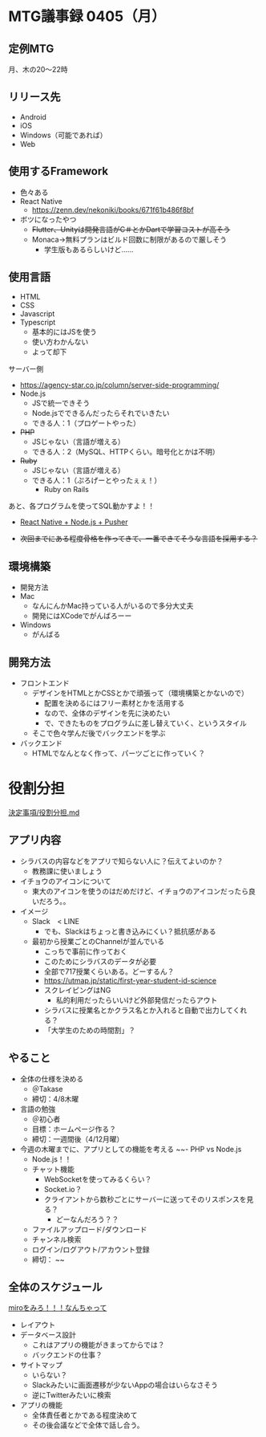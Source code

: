 
# MTG議事録 0405（月）

## 定例MTG
月、木の20〜22時

## リリース先
- Android
- iOS
- Windows（可能であれば）
- Web

## 使用するFramework
- 色々ある
- React Native
    - https://zenn.dev/nekoniki/books/671f61b486f8bf 
- ボツになったやつ
    - ~~Flutter、Unityは開発言語がC＃とかDartで学習コストが高そう~~
    - Monaca→無料プランはビルド回数に制限があるので厳しそう
        - 学生版もあるらしいけど......
        
## 使用言語
- HTML
- CSS
- Javascript
- Typescript
    - 基本的にはJSを使う
    - 使い方わかんない
    - よって却下

サーバー側
- https://agency-star.co.jp/column/server-side-programming/ 
- Node.js
    - JSで統一できそう
    - Node.jsでできるんだったらそれでいきたい
    - できる人：1（プロゲートやった）
- ~~PHP~~
    - JSじゃない（言語が増える）
    - できる人：2（MySQL、HTTPくらい。暗号化とかは不明）
- ~~Ruby~~
    - JSじゃない（言語が増える）
    - できる人：1（ぷろげーとやったぇぇ！）
        - Ruby on Rails


あと、各プログラムを使ってSQL動かすよ！！

- [React Native  + Node.js + Pusher](https://tech.windii.jp/frontend/react-native/react-native-pusher)

- ~~次回までにある程度骨格を作ってきて、一番できてそうな言語を採用する？~~




## 環境構築
- 開発方法
- Mac
    - なんにんかMac持っている人がいるので多分大丈夫
    - 開発にはXCodeでがんばろーー 
- Windows
    - がんばる
    
## 開発方法
- フロントエンド
    - デザインをHTMLとかCSSとかで頑張って（環境構築とかないので）
        - 配置を決めるにはフリー素材とかを活用する
        - なので、全体のデザインを先に決めたい
        - で、できたものをプログラムに差し替えていく、というスタイル
    - そこで色々学んだ後でバックエンドを学ぶ
- バックエンド
    - HTMLでなんとなく作って、パーツごとに作っていく？
    
    
# 役割分担
[決定事項/役割分担.md](決定事項/役割分担.md)


## アプリ内容
- シラバスの内容などをアプリで知らない人に？伝えてよいのか？
    - 教務課に使いましょう
- イチョウのアイコンについて
    - 東大のアイコンを使うのはだめだけど、イチョウのアイコンだったら良いだろう。。
- イメージ
    - Slack　< LINE
        - でも、Slackはちょっと書き込みにくい？抵抗感がある
    - 最初から授業ごとのChannelが並んでいる
        - こっちで事前に作っておく
        - このためにシラバスのデータが必要
        - 全部で717授業くらいある。どーするん？
        - https://utmap.jp/static/first-year-student-id-science
        - スクレイピングはNG
            - 私的利用だったらいいけど外部発信だったらアウト
        - シラバスに授業名とかクラス名とか入れると自動で出力してくれる？
        - 「大学生のための時間割」？

## やること
- 全体の仕様を決める
    - ＠Takase
    - 締切：4/8木曜
- 言語の勉強
    - ＠初心者
    - 目標：ホームページ作る？
    - 締切：一週間後（4/12月曜） 
- 今週の木曜までに、アプリとしての機能を考える
~~- PHP vs Node.js
    - Node.js！！
    - チャット機能
        - WebSocketを使ってみるくらい？
        - Socket.io？
        - クライアントから数秒ごとにサーバーに送ってそのリスポンスを見る？
            - どーなんだろう？？
    - ファイルアップロード/ダウンロード
    - チャンネル検索
    - ログイン/ログアウト/アカウント登録
    - 締切： ~~


## 全体のスケジュール
[miroをみろ！！！なんちゃって](https://miro.com/app/board/o9J_lOSGrj4=/)


- レイアウト
- データベース設計
    - これはアプリの機能がきまってからでは？
    - バックエンドの仕事？
- サイトマップ
    - いらない？
    - Slackみたいに画面遷移が少ないAppの場合はいらなさそう
    - 逆にTwitterみたいに検索
- アプリの機能
    - 全体責任者とかである程度決めて
    - その後会議などで全体で話し合う。

